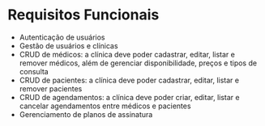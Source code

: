 # Requisitos Funcionais

- Autenticação de usuários
- Gestão de usuários e clínicas
- CRUD de médicos: a clínica deve poder cadastrar, editar, listar e remover médicos, além de gerenciar disponibilidade, preços e tipos de consulta
- CRUD de pacientes: a clínica deve poder cadastrar, editar, listar e remover pacientes
- CRUD de agendamentos: a clínica deve poder criar, editar, listar e cancelar agendamentos entre médicos e pacientes
- Gerenciamento de planos de assinatura
